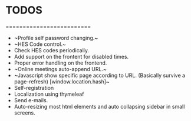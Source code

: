 # TODOS
=========================
* ~Profile self password changing.~
* ~HES Code control.~
* Check HES codes periodically.
* Add support on the frontent for disabled times.
* Proper error handling on the frontend.
* ~Online meetings auto-append URL.~
* ~Javascript show specific page according to URL. (Basically survive a page-refresh) [window.location.hash]~
* Self-registration
* Localization using thymeleaf
* Send e-mails.
* Auto-resizing most html elements and auto collapsing sidebar in small screens.
